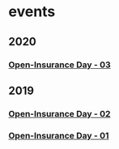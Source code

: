 # events

## 2020

### [Open-Insurance Day - 03](2020/open-insurance-day-02.md)

## 2019

### [Open-Insurance Day - 02](2019/open-insurance-day-01.md)

### [Open-Insurance Day - 01](2019/open-insurance-day-00.md)
